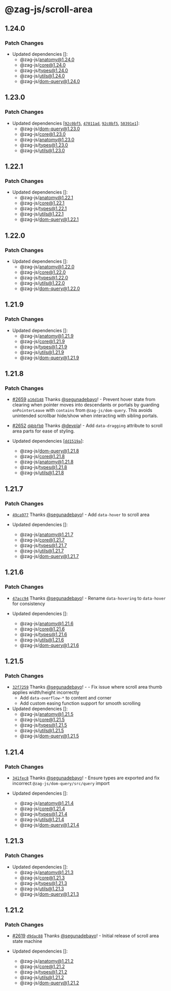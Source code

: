 # @zag-js/scroll-area

## 1.24.0

### Patch Changes

- Updated dependencies []:
  - @zag-js/anatomy@1.24.0
  - @zag-js/core@1.24.0
  - @zag-js/types@1.24.0
  - @zag-js/utils@1.24.0
  - @zag-js/dom-query@1.24.0

## 1.23.0

### Patch Changes

- Updated dependencies [[`92c0bf5`](https://github.com/chakra-ui/zag/commit/92c0bf5f5e283451c6be989e63ff02188054be9a),
  [`47011ad`](https://github.com/chakra-ui/zag/commit/47011add7c99572aaa162846cf01781ea42d35ac),
  [`92c0bf5`](https://github.com/chakra-ui/zag/commit/92c0bf5f5e283451c6be989e63ff02188054be9a),
  [`50391e1`](https://github.com/chakra-ui/zag/commit/50391e11eb7f9af1f23f44661a8bc522c591175c)]:
  - @zag-js/dom-query@1.23.0
  - @zag-js/core@1.23.0
  - @zag-js/anatomy@1.23.0
  - @zag-js/types@1.23.0
  - @zag-js/utils@1.23.0

## 1.22.1

### Patch Changes

- Updated dependencies []:
  - @zag-js/anatomy@1.22.1
  - @zag-js/core@1.22.1
  - @zag-js/types@1.22.1
  - @zag-js/utils@1.22.1
  - @zag-js/dom-query@1.22.1

## 1.22.0

### Patch Changes

- Updated dependencies []:
  - @zag-js/anatomy@1.22.0
  - @zag-js/core@1.22.0
  - @zag-js/types@1.22.0
  - @zag-js/utils@1.22.0
  - @zag-js/dom-query@1.22.0

## 1.21.9

### Patch Changes

- Updated dependencies []:
  - @zag-js/anatomy@1.21.9
  - @zag-js/core@1.21.9
  - @zag-js/types@1.21.9
  - @zag-js/utils@1.21.9
  - @zag-js/dom-query@1.21.9

## 1.21.8

### Patch Changes

- [#2659](https://github.com/chakra-ui/zag/pull/2659)
  [`a16d148`](https://github.com/chakra-ui/zag/commit/a16d148fa9aab318c1878409f1c1b21334a5e386) Thanks
  [@segunadebayo](https://github.com/segunadebayo)! - Prevent hover state from clearing when pointer moves into
  descendants or portals by guarding `onPointerLeave` with `contains` from `@zag-js/dom-query`. This avoids unintended
  scrollbar hide/show when interacting with sibling portals.

- [#2652](https://github.com/chakra-ui/zag/pull/2652)
  [`d4bbfb0`](https://github.com/chakra-ui/zag/commit/d4bbfb0a72f48ef736ac012ead64d99dc02b2b15) Thanks
  [@devpla](https://github.com/devpla)! - Add `data-dragging` attribute to scroll area parts for ease of styling.

- Updated dependencies [[`dd1519a`](https://github.com/chakra-ui/zag/commit/dd1519a668f315e2feab7aed51007f3380880229)]:
  - @zag-js/dom-query@1.21.8
  - @zag-js/core@1.21.8
  - @zag-js/anatomy@1.21.8
  - @zag-js/types@1.21.8
  - @zag-js/utils@1.21.8

## 1.21.7

### Patch Changes

- [`49ca977`](https://github.com/chakra-ui/zag/commit/49ca977985566adeb4d9e5932c48893b87155463) Thanks
  [@segunadebayo](https://github.com/segunadebayo)! - Add `data-hover` to scroll area

- Updated dependencies []:
  - @zag-js/anatomy@1.21.7
  - @zag-js/core@1.21.7
  - @zag-js/types@1.21.7
  - @zag-js/utils@1.21.7
  - @zag-js/dom-query@1.21.7

## 1.21.6

### Patch Changes

- [`47acc94`](https://github.com/chakra-ui/zag/commit/47acc94dcf21b6f21e183abbc86d8fc4880dbf39) Thanks
  [@segunadebayo](https://github.com/segunadebayo)! - Rename `data-hovering` to `data-hover` for consistency

- Updated dependencies []:
  - @zag-js/anatomy@1.21.6
  - @zag-js/core@1.21.6
  - @zag-js/types@1.21.6
  - @zag-js/utils@1.21.6
  - @zag-js/dom-query@1.21.6

## 1.21.5

### Patch Changes

- [`32f7259`](https://github.com/chakra-ui/zag/commit/32f72590c3d6cac1a50d8d0a88e6b647509c1f2c) Thanks
  [@segunadebayo](https://github.com/segunadebayo)! - - Fix issue where scroll area thumb applies width/height
  incorrectly
  - Add `data-overflow-*` to content and corner
  - Add custom easing function support for smooth scrolling
- Updated dependencies []:
  - @zag-js/anatomy@1.21.5
  - @zag-js/core@1.21.5
  - @zag-js/types@1.21.5
  - @zag-js/utils@1.21.5
  - @zag-js/dom-query@1.21.5

## 1.21.4

### Patch Changes

- [`341fec8`](https://github.com/chakra-ui/zag/commit/341fec808433943e2e66fba7bd627cdac8578f2c) Thanks
  [@segunadebayo](https://github.com/segunadebayo)! - Ensure types are exported and fix incorrect
  `@zag-js/dom-query/src/query` import

- Updated dependencies []:
  - @zag-js/anatomy@1.21.4
  - @zag-js/core@1.21.4
  - @zag-js/types@1.21.4
  - @zag-js/utils@1.21.4
  - @zag-js/dom-query@1.21.4

## 1.21.3

### Patch Changes

- Updated dependencies []:
  - @zag-js/anatomy@1.21.3
  - @zag-js/core@1.21.3
  - @zag-js/types@1.21.3
  - @zag-js/utils@1.21.3
  - @zag-js/dom-query@1.21.3

## 1.21.2

### Patch Changes

- [#2619](https://github.com/chakra-ui/zag/pull/2619)
  [`d9dac88`](https://github.com/chakra-ui/zag/commit/d9dac88772ca5fc7db2b7a3c00e9e789957e9d67) Thanks
  [@segunadebayo](https://github.com/segunadebayo)! - Initial release of scroll area state machine

- Updated dependencies []:
  - @zag-js/anatomy@1.21.2
  - @zag-js/core@1.21.2
  - @zag-js/types@1.21.2
  - @zag-js/utils@1.21.2
  - @zag-js/dom-query@1.21.2
